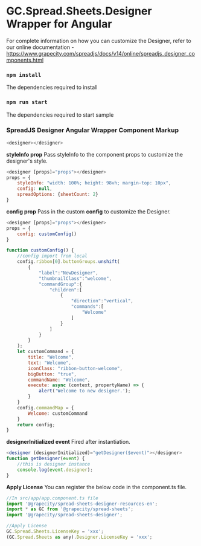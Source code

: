 # GC.Spread.Sheets.Designer Wrapper for Angular

For complete information on how you can customize the Designer, refer to our online documentation - https://www.grapecity.com/spreadjs/docs/v14/online/spreadjs_designer_components.html

### `npm install`
The dependencies required to install

### `npm run start`
The dependencies required to start sample

### SpreadJS Designer Angular Wrapper Component Markup
```js
<designer></designer>
```

**styleInfo prop** Pass styleInfo to the component props to customize the designer's style.
```js
<designer [props]="props"></designer>
props = {
    styleInfo: "width: 100%; height: 98vh; margin-top: 10px",
    config: null,
    spreadOptions: {sheetCount: 2}
}
```

**config prop** Pass in the custom **config** to customize the Designer.
```js
<designer [props]="props"></designer>
props = {
    config: customConfig()
}

function customConfig() {
    //config import from local
    config.ribbon[0].buttonGroups.unshift(
        {
            "label":"NewDesigner",
            "thumbnailClass":"welcome",
            "commandGroup":{
                "children":[
                    {
                        "direction":"vertical",
                        "commands":[
                            "Welcome"
                        ]
                    }
                ]
            }
        }
    );
    let customCommand = {
        title: "Welcome",
        text: "Welcome",
        iconClass: "ribbon-button-welcome",
        bigButton: "true",
        commandName: "Welcome",
        execute: async (context, propertyName) => {
            alert('Welcome to new designer.');
        }
    }
    config.commandMap = {
        Welcome: customCommand
    }
    return config;
}
```
**designerInitialized event** Fired after instantiation.
```js
<designer (designerInitialized)="getDesigner($event)"></designer>
function getDesigner(event) {
    //this is designer instance
    console.log(event.designer);
}
```

**Apply License** You can register the below code in the component.ts file.
```js
//In src/app/app.component.ts file
import '@grapecity/spread-sheets-designer-resources-en';
import * as GC from '@grapecity/spread-sheets';
import '@grapecity/spread-sheets-designer';

//Apply License
GC.Spread.Sheets.LicenseKey = 'xxx';
(GC.Spread.Sheets as any).Designer.LicenseKey = 'xxx';
```